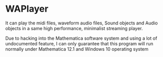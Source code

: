 # WAPlayer
It can play the midi files, waveform audio files, 
Sound objects and Audio objects in a same high performance, minimalist streaming player.

Due to hacking into the Mathematica software system and using a lot of undocumented feature,
I can only guarantee that this program will run normally under Mathematica 12.1 and Windows 10 operating system 
